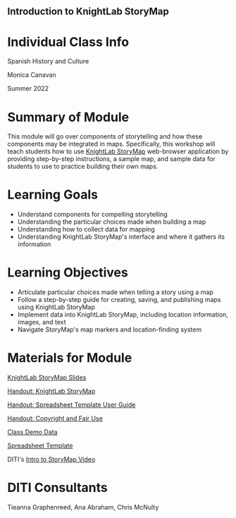 <h2>Introduction to KnightLab StoryMap</h2>

<h1>Individual Class Info</h1>

Spanish History and Culture

Monica Canavan

Summer 2022

<h1>Summary of Module</h1>

This module will go over components of storytelling and how these components may be integrated in maps. Specifically, this workshop will teach students how to use [KnightLab StoryMap](https://storymap.knightlab.com/) web-browser application by providing step-by-step instructions, a sample map, and sample data for students to use to practice building their own maps.

<h1>Learning Goals</h1>

* Understand components for compelling storytelling
* Understanding the particular choices made when building a map
* Understanding how to collect data for mapping
* Understanding KnightLab StoryMap's interface and where it gathers its information

<h1>Learning Objectives</h1>

* Articulate particular choices made when telling a story using a map
* Follow a step-by-step guide for creating, saving, and publishing maps using KnightLab StoryMap
* Implement data into KnightLab StoryMap, including location information, images, and text
* Navigate StoryMap's map markers and location-finding system

<h1>Materials for Module</h1>

[KnightLab StoryMap Slides](https://github.com/NULabNortheastern/digitalassignmentshowcase/blob/master/mapping/su22-canavan-spns-storymap/StoryMap-Slides.pdf)

[Handout: KnightLab StoryMap](https://github.com/NULabNortheastern/digitalassignmentshowcase/blob/master/mapping/su22-canavan-spns-storymap/StoryMap-Handout.pdf)

[Handout: Spreadsheet Template User Guide](https://github.com/NULabNortheastern/digitalassignmentshowcase/blob/master/mapping/su22-canavan-spns-storymap/Spreadsheet-Template-Handout.pdf)

[Handout: Copyright and Fair Use](https://github.com/NULabNortheastern/digitalassignmentshowcase/blob/master/mapping/su22-canavan-spns-storymap/Copyright-fair-use-handout.pdf)

[Class Demo Data](https://github.com/NULabNortheastern/digitalassignmentshowcase/tree/master/mapping/su22-canavan-spns-storymap/demo_data)

[Spreadsheet Template](https://docs.google.com/spreadsheets/d/1IIGtxKKhjFVPRMK7mr6MiX3FE6fDH-QYekYvNPwthG8/edit#gid=0)

DITI's [Intro to StoryMap Video](https://youtu.be/X33ud7RYZFg)

<h1>DITI Consultants</h1>

Tieanna Graphenreed, Ana Abraham, Chris McNulty
